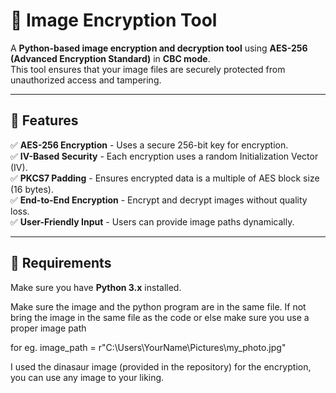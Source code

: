# 🔐 Image Encryption Tool

A **Python-based image encryption and decryption tool** using **AES-256 (Advanced Encryption Standard)** in **CBC mode**.  
This tool ensures that your image files are securely protected from unauthorized access and tampering.

---

## 🚀 Features
✅ **AES-256 Encryption** - Uses a secure 256-bit key for encryption.  
✅ **IV-Based Security** - Each encryption uses a random Initialization Vector (IV).  
✅ **PKCS7 Padding** - Ensures encrypted data is a multiple of AES block size (16 bytes).  
✅ **End-to-End Encryption** - Encrypt and decrypt images without quality loss.  
✅ **User-Friendly Input** - Users can provide image paths dynamically.  

---

## 📜 Requirements
Make sure you have **Python 3.x** installed.

Make sure the image and the python program are in the same file. If not bring the image in the same file as the code or else make sure you use a proper image path 

for eg. image_path = r"C:\Users\YourName\Pictures\my_photo.jpg"

I used the dinasaur image (provided in the repository) for the encryption, you can use any image to your liking.
